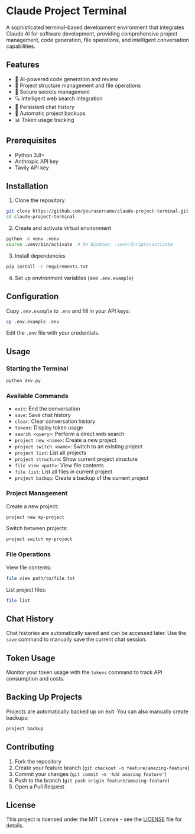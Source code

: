 # Claude Project Terminal

A sophisticated terminal-based development environment that integrates Claude AI for software development, providing comprehensive project management, code generation, file operations, and intelligent conversation capabilities.

## Features

- 🤖 AI-powered code generation and review
- 📁 Project structure management and file operations
- 🔐 Secure secrets management
- 🔍 Intelligent web search integration
- 💬 Persistent chat history
- 🔄 Automatic project backups
- 📊 Token usage tracking

## Prerequisites

- Python 3.8+
- Anthropic API key
- Tavily API key

## Installation

1. Clone the repository
```bash
git clone https://github.com/yourusername/claude-project-terminal.git
cd claude-project-terminal
```

2. Create and activate virtual environment
```bash
python -m venv .venv
source .venv/bin/activate  # On Windows: .venv\Scripts\activate
```

3. Install dependencies
```bash
pip install -r requirements.txt
```

4. Set up environment variables (see `.env.example`)

## Configuration

Copy `.env.example` to `.env` and fill in your API keys:

```bash
cp .env.example .env
```

Edit the `.env` file with your credentials.

## Usage

### Starting the Terminal

```bash
python dev.py
```

### Available Commands

- `exit`: End the conversation
- `save`: Save chat history
- `clear`: Clear conversation history
- `tokens`: Display token usage
- `search <query>`: Perform a direct web search
- `project new <name>`: Create a new project
- `project switch <name>`: Switch to an existing project
- `project list`: List all projects
- `project structure`: Show current project structure
- `file view <path>`: View file contents
- `file list`: List all files in current project
- `project backup`: Create a backup of the current project

### Project Management

Create a new project:
```bash
project new my-project
```

Switch between projects:
```bash
project switch my-project
```

### File Operations

View file contents:
```bash
file view path/to/file.txt
```

List project files:
```bash
file list
```

## Chat History

Chat histories are automatically saved and can be accessed later. Use the `save` command to manually save the current chat session.

## Token Usage

Monitor your token usage with the `tokens` command to track API consumption and costs.

## Backing Up Projects

Projects are automatically backed up on exit. You can also manually create backups:
```bash
project backup
```

## Contributing

1. Fork the repository
2. Create your feature branch (`git checkout -b feature/amazing-feature`)
3. Commit your changes (`git commit -m 'Add amazing feature'`)
4. Push to the branch (`git push origin feature/amazing-feature`)
5. Open a Pull Request

## License

This project is licensed under the MIT License - see the [LICENSE](LICENSE) file for details.
